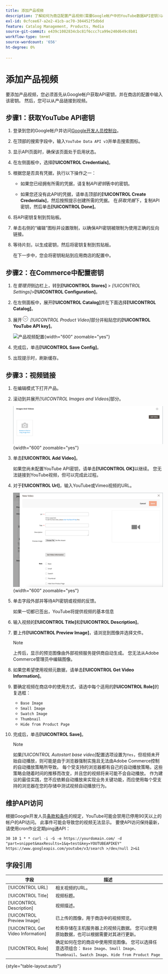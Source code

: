 ```yaml
---
title: 添加产品视频
description: 了解如何为商店配置产品视频(需要Google帐户中的YouTube数据API密钥)以及为产品添加视频链接。
exl-id: 0cfcee67-a2e2-41cb-ac70-304452f5db6d
feature: Catalog Management, Products, Media
source-git-commit: e439c1082834cbc81f6ccc7ca99e240d649c8b81
workflow-type: tm+mt
source-wordcount: '656'
ht-degree: 0%

---
```


# 添加产品视频

要添加产品视频，您必须首先从Google帐户获取API密钥，并在商店的配置中输入该密钥。 然后，您可以从产品链接到视频。

## 步骤1：获取YouTube API密钥

1. 登录到您的Google帐户并访问[Google开发人员控制台][1]。

1. 在顶部的搜索字段中，输入`YouTube Data API v3`并单击搜索图标。

1. 显示API页面时，确保该页面处于启用状态。

1. 在左侧面板中，选择&#x200B;**[!UICONTROL Credentials]**。

1. 根据您是否具有凭据，执行以下操作之一：

   - 如果您已经拥有所需的凭据，请复制&#x200B;_API密钥_&#x200B;表中的密钥。

   - 如果您还没有此API的凭据，请单击顶部的&#x200B;**[!UICONTROL Create Credentials]**，然后按照提示创建所需的凭据。 在&#x200B;_获取凭据_&#x200B;下，复制API密钥，然后单击&#x200B;**[!UICONTROL Done]**。

1. 将API密钥复制到剪贴板。

1. 单击右侧的“编辑”图标并设置限制，以确保API密钥被限制为使用正确的反向链接。

1. 等待片刻，以生成密钥，然后将密钥复制到剪贴板。

   在下一步中，您会将密钥粘贴到应用商店的配置中。

## 步骤2：在Commerce中配置密钥

1. 在&#x200B;_管理员_&#x200B;侧边栏上，转到&#x200B;**[!UICONTROL Stores]** > _[!UICONTROL Settings]_>**[!UICONTROL Configuration]**。

1. 在左侧面板中，展开&#x200B;**[!UICONTROL Catalog]**&#x200B;并在下面选择&#x200B;**[!UICONTROL Catalog]**。

1. 展开![扩展选择器](../assets/icon-display-expand.png) _[!UICONTROL Product Video]_&#x200B;部分并粘贴您的&#x200B;**[!UICONTROL YouTube API key]**。

   ![产品视频配置](../configuration-reference/catalog/assets/catalog-product-video.png){width="600" zoomable="yes"}

1. 完成后，单击&#x200B;**[!UICONTROL Save Config]**。

1. 出现提示时，刷新缓存。

## 步骤3：视频链接

1. 在编辑模式下打开产品。

1. 滚动到并展开&#x200B;_[!UICONTROL Images and Videos]_&#x200B;部分。

   ![图像和视频](./assets/product-simple-images-videos.png){width="600" zoomable="yes"}

1. 单击&#x200B;**[!UICONTROL Add Video]**。

   如果您尚未配置YouTube API密钥，请单击&#x200B;**[!UICONTROL OK]**&#x200B;以继续。 您无法链接到YouTube视频，但可以完成此过程。

1. 对于&#x200B;**[!UICONTROL Url]**，输入YouTube或Vimeo视频的URL。

   ![产品的新视频](./assets/product-video-add.png){width="600" zoomable="yes"}

1. 单击字段外部并等待API密钥或视频的反馈。

   如果一切都已签出，YouTube将提供视频的基本信息

1. 输入视频的&#x200B;**[!UICONTROL Title]**&#x200B;和&#x200B;**[!UICONTROL Description]**。

1. 要上传&#x200B;**[!UICONTROL Preview Image]**，请浏览到图像并选择文件。

   >[!NOTE]
   >
   >上传后，显示的预览图像由外部视频服务提供商自动生成。 您无法从Adobe Commerce管理员中编辑图像。

1. 如果您希望使用视频元数据，请单击&#x200B;**[!UICONTROL Get Video Information]**。

1. 要确定视频在商店中的使用方式，请选中每个适用的&#x200B;**[!UICONTROL Role]**&#x200B;的复选框：

   - `Base Image`
   - `Small Image`
   - `Swatch Image`
   - `Thumbnail`
   - `Hide from Product Page`

1. 完成后，单击&#x200B;**[!UICONTROL Save]**。

   >[!NOTE]
   >
   >如果&#x200B;_[!UICONTROL Autostart base video]_&#x200B;配置选项设置为`Yes`，但视频未开始自动播放，则可能是由于浏览器强制实施且无法由Adobe Commerce控制的自动播放策略所导致。 每个受支持的浏览器都有自己的自动播放策略，这些策略会随着时间的推移而改变，并且您的视频将来可能不会自动播放。 作为建议的最佳实践，您不应依赖自动播放来实现业务关键功能，而应使用每个受支持的浏览器在您的存储中测试视频自动播放行为。

## 维护API访问

根据Google开发人员[条款和条件]的规定，YouTube可能会禁用已停用90天以上的帐户的API访问。 此事件可能会导致您的视频无法显示。 要使API访问保持最新，请使用cron作业定期ping通API：

```code
30 10 1 * * curl -i -G -e https://yourdomain.com/ -d "part=snippet&maxResults=1&q=test&key=YOUTUBEAPIKEY" https://www.googleapis.com/youtube/v3/search >/dev/null 2>&1
```

## 字段引用

| 字段 | 描述 |
|--- |--- |
| [!UICONTROL URL] | 相关视频的URL。 |
| [!UICONTROL Title] | 视频标题。 |
| [!UICONTROL Description] | 视频描述。 |
| [!UICONTROL Preview Image] | 已上传的图像，用于商店中的视频预览。 |
| [!UICONTROL Get Video Information] | 检索存储在主机服务器上的视频元数据。 您可以使用原始数据，也可以根据需要对其进行更新。 |
| [!UICONTROL Role] | 确定如何在您的商店中使用预览图像。 您可以选择任意选项组合： `Base Image`、`Small Image`、`Thumbnail`、`Swatch Image`、`Hide from Product Page` |

{style="table-layout:auto"}

[1]: https://console.developers.google.com/
[条款和条件]: https://developers.google.com/youtube/terms/developer-policies#d.-accessing-youtube-api-services
